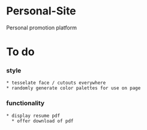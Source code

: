 # Personal-Site
Personal promotion platform 

# To do

  ### style
    * tesselate face / cutouts everywhere
    * randomly generate color palettes for use on page
    
  ### functionality
    * display resume pdf
      * offer download of pdf
